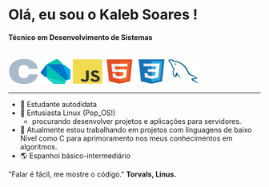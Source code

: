# Olá, eu sou o Kaleb Soares !
#### Técnico em Desenvolvimento de Sistemas
<div style="display:inline-block;"><br>
<img style = "align:center;" width = "60" height = "50" src = "https://github.com/devicons/devicon/blob/master/icons/c/c-original.svg">
<img style = "align:center;" width = "60" height = "50" src = "https://github.com/devicons/devicon/blob/master/icons/dart/dart-original.svg">
<img style = "align:center;" width = "60" height = "50" src = "https://github.com/devicons/devicon/blob/master/icons/javascript/javascript-original.svg">
<img style = "align:center;" width = "60" height = "50" src = "https://github.com/devicons/devicon/blob/master/icons/html5/html5-original.svg">
<img style = "align:center;" width = "60" height = "50" src = "https://github.com/devicons/devicon/blob/master/icons/css3/css3-original.svg">
<img style = "align:center;" width = "60" height = "50" src = "https://github.com/devicons/devicon/blob/master/icons/mysql/mysql-original.svg">
<br></div>

____

- 📕 Estudante autodidata
- 🐧 Entusiasta Linux (Pop_OS!)
  - procurando desenvolver projetos e aplicações para servidores.
- 🎯 Atualmente estou trabalhando em projetos com linguagens de baixo Nível como C para aprimoramento nos meus conhecimentos em algoritmos.
- 🌎 Espanhol básico-intermediário

"Falar é fácil, me mostre o código." **Torvals, Linus.**



